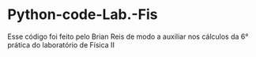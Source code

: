 # Python-code-Lab.-Fis

Esse código foi feito pelo Brian Reis de modo a auxiliar nos cálculos da 6° prática do laboratório de Física II
